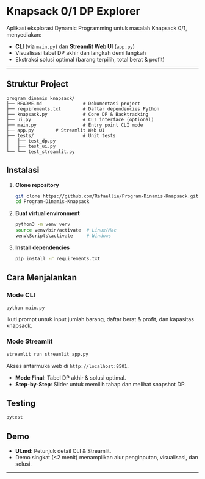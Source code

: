 # Knapsack 0/1 DP Explorer

Aplikasi eksplorasi Dynamic Programming untuk masalah Knapsack 0/1, menyediakan:

* **CLI** (via `main.py`) dan **Streamlit Web UI** (`app.py`)
* Visualisasi tabel DP akhir dan langkah demi langkah
* Ekstraksi solusi optimal (barang terpilih, total berat & profit)

---

## Struktur Project

```
program dinamis knapsack/
├── README.md               # Dokumentasi project
├── requirements.txt        # Daftar dependencies Python
├── knapsack.py             # Core DP & Backtracking
├── ui.py                   # CLI interface (optional)
├── main.py                 # Entry point CLI mode
├── app.py        # Streamlit Web UI
├── tests/                  # Unit tests
│   ├── test_dp.py
│   ├── test_ui.py
└── └── test_streamlit.py
```

## Instalasi

1. **Clone repository**

   ```bash
   git clone https://github.com/Rafaellie/Program-Dinamis-Knapsack.git
   cd Program-Dinamis-Knapsack
   ```
2. **Buat virtual environment**

   ```bash
   python3 -m venv venv
   source venv/bin/activate  # Linux/Mac
   venv\Scripts\activate     # Windows
   ```
3. **Install dependencies**

   ```bash
   pip install -r requirements.txt
   ```

## Cara Menjalankan

### Mode CLI

```bash
python main.py
```

Ikuti prompt untuk input jumlah barang, daftar berat & profit, dan kapasitas knapsack.

### Mode Streamlit

```bash
streamlit run streamlit_app.py
```

Akses antarmuka web di `http://localhost:8501`.

* **Mode Final**: Tabel DP akhir & solusi optimal.
* **Step-by-Step**: Slider untuk memilih tahap dan melihat snapshot DP.

## Testing

```bash
pytest
```

## Demo

* **UI.md**: Petunjuk detail CLI & Streamlit.
* Demo singkat (<2 menit) menampilkan alur penginputan, visualisasi, dan solusi.

---
